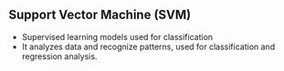Support Vector Machine (SVM)
---

- Supervised learning models used for classification
- It analyzes data and recognize patterns, used for classification and regression analysis.
